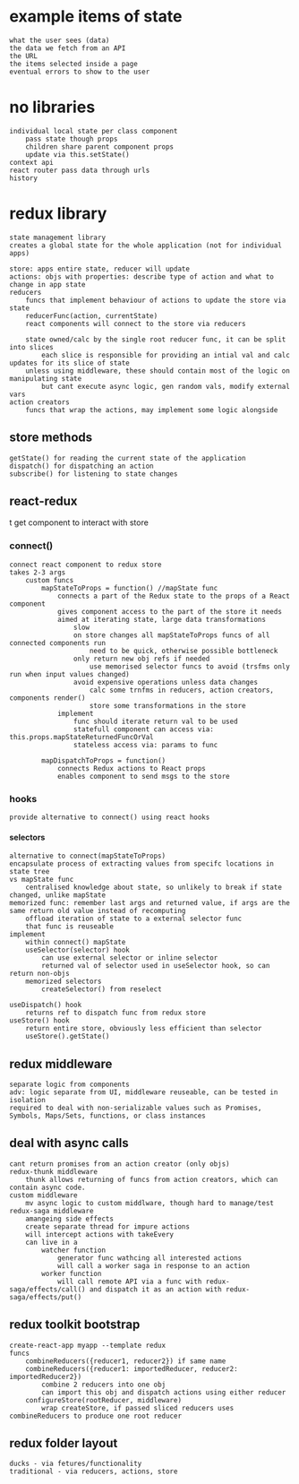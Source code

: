 # example items of state
    what the user sees (data)
    the data we fetch from an API
    the URL
    the items selected inside a page
    eventual errors to show to the user

# no libraries
    individual local state per class component
        pass state though props
        children share parent component props
        update via this.setState()
    context api
    react router pass data through urls
    history

# redux library
    state management library
    creates a global state for the whole application (not for individual apps)

    store: apps entire state, reducer will update
    actions: objs with properties: describe type of action and what to change in app state
    reducers
        funcs that implement behaviour of actions to update the store via state
        reducerFunc(action, currentState)
        react components will connect to the store via reducers

        state owned/calc by the single root reducer func, it can be split into slices
            each slice is responsible for providing an intial val and calc updates for its slice of state
        unless using middleware, these should contain most of the logic on manipulating state
            but cant execute async logic, gen random vals, modify external vars
    action creators
        funcs that wrap the actions, may implement some logic alongside
## store methods
    getState() for reading the current state of the application
    dispatch() for dispatching an action
    subscribe() for listening to state changes
## react-redux
 t   get component to interact with store
### connect()
    connect react component to redux store
    takes 2-3 args
        custom funcs
            mapStateToProps = function() //mapState func
                connects a part of the Redux state to the props of a React component
                gives component access to the part of the store it needs
                aimed at iterating state, large data transformations
                    slow
                    on store changes all mapStateToProps funcs of all connected components run
                        need to be quick, otherwise possible bottleneck
                    only return new obj refs if needed
                        use memorised selector funcs to avoid (trsfms only run when input values changed)
                    avoid expensive operations unless data changes
                        calc some trnfms in reducers, action creators, components render()
                        store some transformations in the store
                implement
                    func should iterate return val to be used
                    statefull component can access via: this.props.mapStateReturnedFuncOrVal
                    stateless access via: params to func

            mapDispatchToProps = function()
                connects Redux actions to React props 
                enables component to send msgs to the store

### hooks
    provide alternative to connect() using react hooks
#### selectors
    alternative to connect(mapStateToProps)
    encapsulate process of extracting values from specifc locations in state tree
    vs mapState func
        centralised knowledge about state, so unlikely to break if state changed, unlike mapState
    memorized func: remember last args and returned value, if args are the same return old value instead of recomputing
        offload iteration of state to a external selector func
        that func is reuseable
    implement
        within connect() mapState
        useSelector(selector) hook
            can use external selector or inline selector
            returned val of selector used in useSelector hook, so can return non-objs
        memorized selectors
            createSelector() from reselect

    useDispatch() hook
        returns ref to dispatch func from redux store
    useStore() hook
        return entire store, obviously less efficient than selector
        useStore().getState()

## redux middleware
    separate logic from components
    adv: logic separate from UI, middleware reuseable, can be tested in isolation
    required to deal with non-serializable values such as Promises, Symbols, Maps/Sets, functions, or class instances

## deal with async calls
    cant return promises from an action creator (only objs)
    redux-thunk middleware
        thunk allows returning of funcs from action creators, which can contain async code.
    custom middleware
        mv async logic to custom middlware, though hard to manage/test
    redux-saga middleware
        amangeing side effects
        create separate thread for impure actions
        will intercept actions with takeEvery
        can live in a
            watcher function
                generator func wathcing all interested actions
                will call a worker saga in response to an action
            worker function 
                will call remote API via a func with redux-saga/effects/call() and dispatch it as an action with redux-saga/effects/put()

## redux toolkit bootstrap
    create-react-app myapp --template redux
    funcs
        combineReducers({reducer1, reducer2}) if same name
        combineReducers({reducer1: importedReducer, reducer2: importedReducer2})
            combine 2 reducers into one obj
            can import this obj and dispatch actions using either reducer
        configureStore(rootReducer, middleware)
            wrap createStore, if passed sliced reducers uses combineReducers to produce one root reducer


## redux folder layout
    ducks - via fetures/functionality
    traditional - via reducers, actions, store

